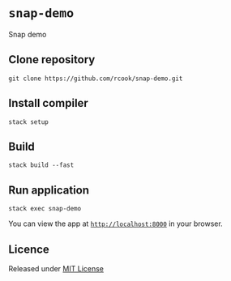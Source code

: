 # `snap-demo`

Snap demo

## Clone repository

```
git clone https://github.com/rcook/snap-demo.git
```

## Install compiler

```
stack setup
```

## Build

```
stack build --fast
```

## Run application

```
stack exec snap-demo
```

You can view the app at [`http://localhost:8000`][view] in your browser.

## Licence

Released under [MIT License][licence]

[licence]: LICENSE
[view]: http://localhost:8000
